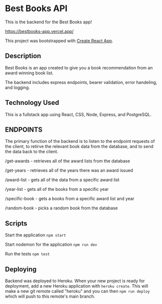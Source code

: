 # Best Books API

This is the backend for the Best Books app!

https://bestbooks-app.vercel.app/

This project was bootstrapped with [Create React App](https://github.com/facebook/create-react-app).

## Description

Best Books is an app created to give you a book recommendation from an award winning book list.

The backend includes express endpoints, bearer validation, error handeling, and logging.

## Technology Used

This is a fullstack app using React, CSS, Node, Express, and PostgreSQL.

## ENDPOINTS

The primary function of the backend is to listen to the endpoint requests of the client, to retirve the relevant book data from the database, and to send the data back to the client.  

/get-awards - retrieves all of the award lists from the database

/get-years - retrieves all of the years there was an award issued 

/award-list - gets all of the data from a specific award list

/year-list - gets all of the books from a specific year

/specific-book - gets a books from a specific award list and year

/random-book - picks a random book from the database

## Scripts

Start the application `npm start`

Start nodemon for the application `npm run dev`

Run the tests `npm test`

## Deploying

Backend was deployed to Heroku.
When your new project is ready for deployment, add a new Heroku application with `heroku create`. This will make a new git remote called "heroku" and you can then `npm run deploy` which will push to this remote's main branch.